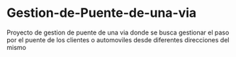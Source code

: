 # Gestion-de-Puente-de-una-via
Proyecto de gestion de puente de una via donde se busca gestionar el paso por el puente de los clientes o automoviles desde diferentes direcciones del mismo
